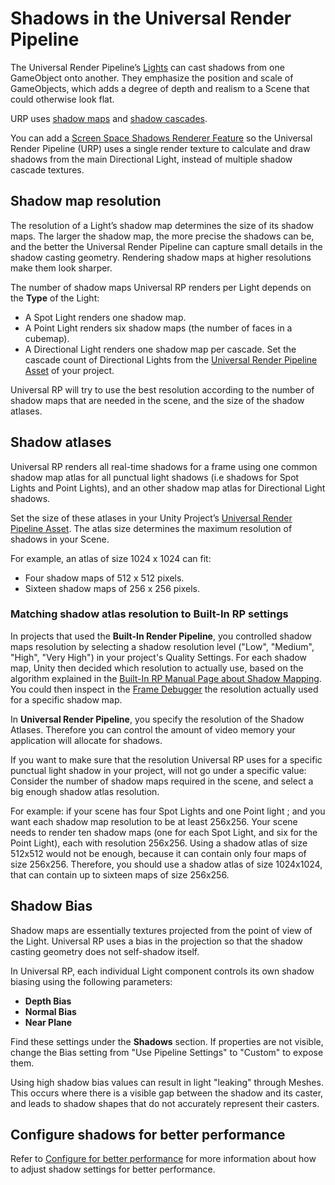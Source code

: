 # Shadows in the Universal Render Pipeline

The Universal Render Pipeline’s [Lights](light-component.md) can cast shadows from one GameObject onto another. They emphasize the position and scale of GameObjects, which adds a degree of depth and realism to a Scene that could otherwise look flat.

URP uses [shadow maps](https://docs.unity3d.com/Manual/shadow-mapping.html) and [shadow cascades](https://docs.unity3d.com/Manual/shadow-cascades.html).

You can add a [Screen Space Shadows Renderer Feature](renderer-feature-screen-space-shadows.md) so the Universal Render Pipeline (URP) uses a single render texture to calculate and draw shadows from the main Directional Light, instead of multiple shadow cascade textures.

## Shadow map resolution

The resolution of a Light’s shadow map determines the size of its shadow maps. The larger the shadow map, the more precise the shadows can be, and the better the Universal Render Pipeline can capture small details in the shadow casting geometry. Rendering shadow maps at higher resolutions make them look sharper.

The number of shadow maps Universal RP renders per Light depends on the **Type** of the Light:

- A Spot Light renders one shadow map.
- A Point Light renders six shadow maps (the number of faces in a cubemap).
- A Directional Light renders one shadow map per cascade. Set the cascade count of Directional Lights from the [Universal Render Pipeline Asset](universalrp-asset.md) of your project.

Universal RP will try to use the best resolution according to the number of shadow maps that are needed in the scene, and the size of the shadow atlases.

## Shadow atlases

Universal RP renders all real-time shadows for a frame using one common shadow map atlas for all punctual light shadows (i.e shadows for Spot Lights and Point Lights), and an other shadow map atlas for Directional Light shadows.

Set the size of these atlases in your Unity Project’s [Universal Render Pipeline Asset](universalrp-asset.md). The atlas size determines the maximum resolution of shadows in your Scene.

For example, an atlas of size 1024 x 1024 can fit:

- Four shadow maps of 512 x 512 pixels.
- Sixteen shadow maps of 256 x 256 pixels.

### Matching shadow atlas resolution to Built-In RP settings

In projects that used the **Built-In Render Pipeline**, you controlled shadow maps resolution by selecting a shadow resolution level ("Low", "Medium", "High", "Very High") in your project's Quality Settings.
For each shadow map, Unity then decided which resolution to actually use, based on the algorithm explained in the [Built-In RP Manual Page about Shadow Mapping](https://docs.unity3d.com/Manual/shadow-mapping.html).
You could then inspect in the [Frame Debugger](https://docs.unity3d.com/Manual/FrameDebugger.html) the resolution actually used for a specific shadow map.

In **Universal Render Pipeline**, you specify the resolution of the Shadow Atlases. Therefore you can control the amount of video memory your application will allocate for shadows.

If you want to make sure that the resolution Universal RP uses for a specific punctual light shadow in your project, will not go under a specific value: Consider the number of shadow maps required in the scene, and select a big enough shadow atlas resolution.

For example: if your scene has four Spot Lights and one Point light ; and you want each shadow map resolution to be at least 256x256.
Your scene needs to render ten shadow maps (one for each Spot Light, and six for the Point Light), each with resolution 256x256.
Using a shadow atlas of size 512x512 would not be enough, because it can contain only four maps of size 256x256. Therefore, you should use a shadow atlas of size 1024x1024, that can contain up to sixteen maps of size 256x256.




## Shadow Bias

Shadow maps are essentially textures projected from the point of view of the Light. Universal RP uses a bias in the projection so that the shadow casting geometry does not self-shadow itself.

In Universal RP, each individual Light component controls its own shadow biasing using the following parameters:

- **Depth Bias**
- **Normal Bias**
- **Near Plane**

Find these settings under the **Shadows** section. If properties are not visible, change the Bias setting from "Use Pipeline Settings" to "Custom" to expose them.

Using high shadow bias values can result in light "leaking" through Meshes. This occurs where there is a visible gap between the shadow and its caster, and leads to shadow shapes that do not accurately represent their casters.

## Configure shadows for better performance

Refer to [Configure for better performance](configure-for-better-performance.md) for more information about how to adjust shadow settings for better performance.
 
